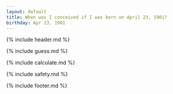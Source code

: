 ```yaml
---
layout: default
title: When was I conceived if I was born on April 23, 1901?
birthday: Apr 23, 1901
---
```


{% include header.md %}

{% include guess.md %}

{% include calculate.md %}

{% include safety.md %}

{% include footer.md %}



